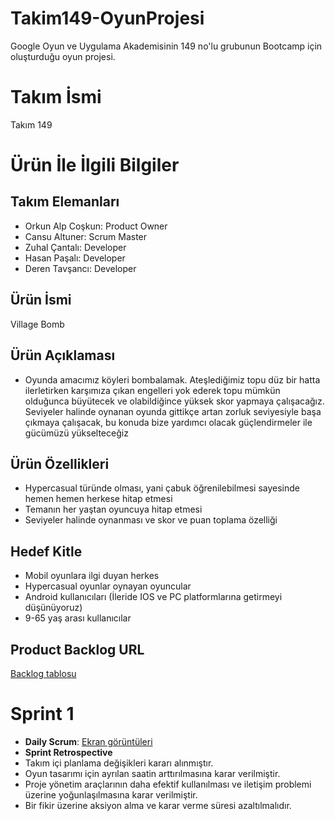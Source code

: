 # Takim149-OyunProjesi
Google Oyun ve Uygulama Akademisinin 149 no'lu grubunun Bootcamp için oluşturduğu oyun projesi.

# **Takım İsmi**
Takım 149

# Ürün İle İlgili Bilgiler

## Takım Elemanları
- Orkun Alp Coşkun: Product Owner
- Cansu Altuner: Scrum Master
- Zuhal Çantalı: Developer
- Hasan Paşalı: Developer
- Deren Tavşancı: Developer

## Ürün İsmi
Village Bomb

## Ürün Açıklaması
- Oyunda amacımız köyleri bombalamak. Ateşlediğimiz topu düz bir hatta ilerletirken karşımıza çıkan engelleri yok ederek topu mümkün olduğunca büyütecek ve olabildiğince yüksek skor yapmaya çalışacağız. Seviyeler halinde oynanan oyunda gittikçe artan zorluk seviyesiyle başa çıkmaya çalışacak, bu konuda bize yardımcı olacak güçlendirmeler ile gücümüzü yükselteceğiz

## Ürün Özellikleri
- Hypercasual türünde olması, yani çabuk öğrenilebilmesi sayesinde hemen hemen herkese hitap etmesi
- Temanın her yaştan oyuncuya hitap etmesi
- Seviyeler halinde oynanması ve skor ve puan toplama özelliği


## Hedef Kitle
- Mobil oyunlara ilgi duyan herkes
- Hypercasual oyunlar oynayan oyuncular
- Android kullanıcıları (İleride IOS ve PC platformlarına getirmeyi düşünüyoruz)
- 9-65 yaş arası kullanıcılar

## Product Backlog URL
[Backlog tablosu](https://miro.com/app/board/uXjVO2lM8hs=/?share_link_id=531225080181)


# Sprint 1
- **Daily Scrum**: [Ekran görüntüleri](https://github.com/HPasali/Takim149-OyunProjesi/files/8647829/Daily_Scrumlar.docx)
- **Sprint Retrospective**
- Takım içi planlama değişikleri kararı alınmıştır.
- Oyun tasarımı için ayrılan saatin arttırılmasına karar verilmiştir.
- Proje yönetim araçlarının daha efektif kullanılması ve iletişim problemi üzerine yoğunlaşılmasına karar verilmiştir.
- Bir fikir üzerine aksiyon alma ve karar verme süresi azaltılmalıdır.


